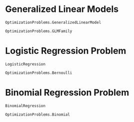 # Generalized Linear Models

```@docs
OptimizationProblems.GeneralizedLinearModel

OptimizationProblems.GLMFamily
```

# Logistic Regression Problem

```@docs
LogisticRegression

OptimizationProblems.Bernoulli
```

# Binomial Regression Problem 

```@docs 
BinomialRegression

OptimizationProblems.Binomial
```